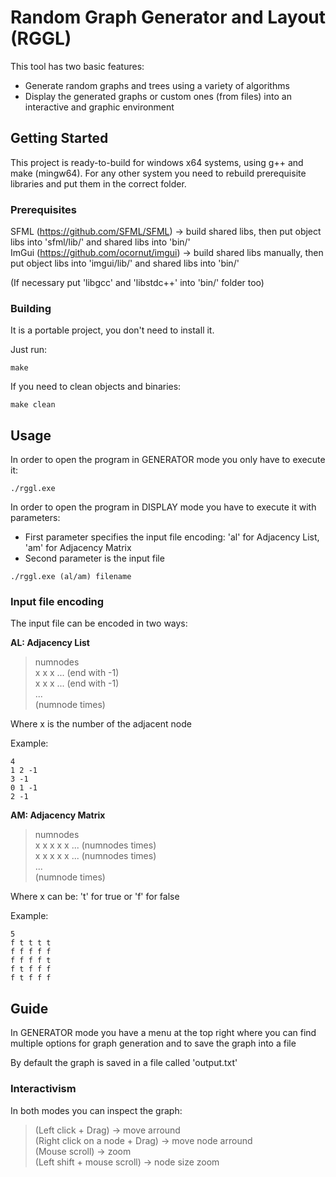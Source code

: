 # Random Graph Generator and Layout (RGGL)

This tool has two basic features:
  - Generate random graphs and trees using a variety of algorithms
  - Display the generated graphs or custom ones (from files) into an interactive and graphic environment

## Getting Started

This project is ready-to-build for windows x64 systems, using g++ and make (mingw64).
For any other system you need to rebuild prerequisite libraries and put them in the correct folder.

### Prerequisites

SFML (https://github.com/SFML/SFML) -> build shared libs, then put object libs into 'sfml/lib/' and shared libs into 'bin/'  
ImGui (https://github.com/ocornut/imgui) -> build shared libs manually, then put object libs into 'imgui/lib/' and shared libs into 'bin/'  

(If necessary put 'libgcc' and 'libstdc++' into 'bin/' folder too)  

### Building

It is a portable project, you don't need to install it.

Just run:
```
make
```

If you need to clean objects and binaries:
```
make clean
```

## Usage

In order to open the program in GENERATOR mode you only have to execute it:
```
./rggl.exe 
```

In order to open the program in DISPLAY mode you have to execute it with parameters:
- First parameter specifies the input file encoding: 'al' for Adjacency List, 'am' for Adjacency Matrix
- Second parameter is the input file
```
./rggl.exe (al/am) filename
```
  
### Input file encoding

The input file can be encoded in two ways:

**AL: Adjacency List**
>numnodes  
>x x x ... (end with -1)  
>x x x ... (end with -1)  
>...  
>(numnode times)  

Where x is the number of the adjacent node

Example:
```
4
1 2 -1
3 -1
0 1 -1
2 -1
```

**AM: Adjacency Matrix**
>numnodes  
>x x x x x ... (numnodes times)  
>x x x x x ... (numnodes times)  
>...  
>(numnode times)  

Where x can be: 't' for true or 'f' for false

Example:
```
5
f t t t t
f f f f f
f f f f t
f t f f f
f t f f f
```

## Guide

In GENERATOR mode you have a menu at the top right where you can find multiple options for graph generation and to save the graph into a file

By default the graph is saved in a file called 'output.txt'

### Interactivism

In both modes you can inspect the graph:

>(Left click + Drag) -> move arround  
>(Right click on a node + Drag) -> move node arround  
>(Mouse scroll) -> zoom  
>(Left shift + mouse scroll) -> node size zoom  

